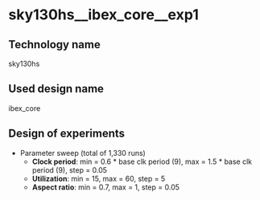 # sky130hs__ibex_core__exp1
## Technology name
sky130hs

## Used design name
ibex_core

## Design of experiments
- Parameter sweep (total of 1,330 runs)
  - **Clock period**: min = 0.6 * base clk period (9), max = 1.5 * base clk period (9), step = 0.05
  - **Utilization**: min = 15, max = 60, step = 5
  - **Aspect ratio**: min = 0.7, max = 1, step = 0.05



